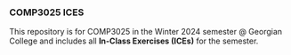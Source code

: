 ### COMP3025 ICES 
This repository is for COMP3025 in the Winter 2024 semester @ Georgian College and includes all **In-Class Exercises (ICEs)** for the semester.
